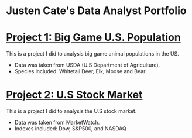 # Justen Cate's Data Analyst Portfolio

# [Project 1: Big Game U.S. Population](https://github.com/MrJCate/....)

This is a project I did to analysis big game animal populations in the US.
  - Data was taken from USDA (U.S Department of Agriculture).
  - Species included: Whitetail Deer, Elk, Moose and Bear 

# [Project 2: U.S Stock Market](https://github.com/MrJCate/....)

This is a project I did to analysis the U.S stock market. 
  - Data was taken from MarketWatch.
  - Indexes included: Dow, S&P500, and NASDAQ  
